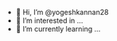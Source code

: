 - 👋 Hi, I’m @yogeshkannan28
- 👀 I’m interested in ...
- 🌱 I’m currently learning ...
<!---
yogeshkannan28/yogeshkannan28 is a ✨ special ✨ repository because its `README.md` (this file) appears on your GitHub profile.
You can click the Preview link to take a look at your changes.
--->
